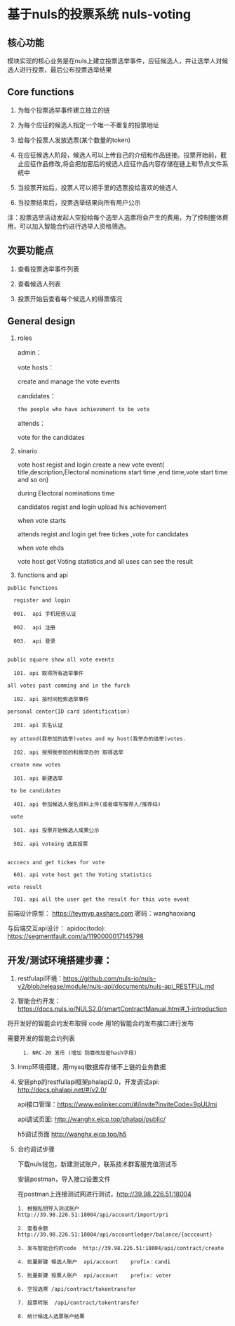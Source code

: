 # 基于nuls的投票系统 nuls-voting

## 核心功能
模块实现的核心业务是在nuls上建立投票选举事件，应征候选人，并让选举人对候选人进行投票，最后公布投票选举结果

## Core functions

 1. 为每个投票选举事件建立独立的链
 
 2. 为每个应征的候选人指定一个唯一不重复的投票地址
 
 3. 给每个投票人发放选票(某个数量的token)
 
 4. 在应征候选人阶段，候选人可以上传自己的介绍和作品链接。投票开始前，截止应征作品修改,将会把加密后的候选人应征作品内容存储在链上和节点文件系统中
 
 5. 当投票开始后，投票人可以把手里的选票投给喜欢的候选人
 
 6. 当投票结束后，投票选举结果向所有用户公示
 
 注：投票选举活动发起人空投给每个选举人选票将会产生的费用，为了控制整体费用，可以加入智能合约进行选举人资格筛选。

## 次要功能点

 1. 查看投票选举事件列表
 
 2. 查看候选人列表
 
 3. 投票开始后查看每个候选人的得票情况
 
## General design
  1. roles
  
     admin：
     
     vote hosts：
     
        create and manage the vote events
        
     candidates：
     
         the people who have achievement to be vote
         
     attends：
     
        vote for the candidates
        
        
  2. sinario
     
     vote host regist and login create a new vote event( title,description,Electoral nominations start time ,end time,vote start time and so on)
     
     during Electoral nominations time
     
     candidates  regist and login upload his achievement
     
     when vote starts
     
     attends  regist and login get free tickes ,vote for candidates
     
     when vote ehds
     
     vote host get Voting statistics,and all uses can see the result
     
  3. functions and api
  
    public functions
    
      register and login
      
      001.  api 手机短信认证
      
      002.  api 注册
      
      003.  api 登录
       
       
    public square show all vote events
    
      101. api 取得所有选举事件
     
    all votes past comming and in the furch
    
      102. api 按时间检索选举事件
     
    personal center(ID card identification)
    
      201. api 实名认证
     
     my attend(我参加的选举)votes and my host(我举办的选举)votes.  
     
      202. api 按照我参加的和我举办的 取得选举
     
     create new votes 
     
      301. api 新建选举
     
     to be candidates
     
      401. api 参加候选人报名资料上传(或者填写推荐人/推荐码)
      
     vote 
      
      501. api 投票开始候选人成果公示
      
      502. api voteing 选民投票
        
     
    acccecs and get tickes for vote
      
      601. api vote host get the Voting statistics
    
    vote result
    
      701. api all the user get the result for this vote event
     
 
前端设计原型：
    https://teymyp.axshare.com
    密码：wanghaoxiang

与后端交互api设计：
apidoc(todo): https://segmentfault.com/a/1190000017145798

## 开发/测试环境搭建步骤：

1. restfulapi环境：https://github.com/nuls-io/nuls-v2/blob/release/module/nuls-api/documents/nuls-api_RESTFUL.md

2. 智能合约开发：https://docs.nuls.io/NULS2.0/smartContractManual.html#_1-introduction

  将开发好的智能合约发布取得 code 用1的智能合约发布接口进行发布
  
  需要开发的智能合约列表
  
         1. NRC-20 发币 (增加 防篡改加密hash字段)


3. lnmp环境搭建，用mysql数据库存储不上链的业务数据

4. 安装php的restfullapi框架phalapi2.0，开发调试api: http://docs.phalapi.net/#/v2.0/
    
    api接口管理：https://www.eolinker.com/#/invite?inviteCode=9pUUmi

   api调试页面: http://wanghx.eicp.top/phalapi/public/
   
   h5调试页面 http://wanghx.eicp.top/h5
   
5. 合约调试步骤

   下载nuls钱包，新建测试账户，联系技术群客服充值测试币

   安装postman，导入接口设置文件

   在postman上连接测试网进行测试，http://39.98.226.51:18004

       1. 根据私钥导入测试账户 http://39.98.226.51:18004/api/account/import/pri

       2. 查看余额 http://39.98.226.51:18004/api/accountledger/balance/{acccount}

       3. 发布智能合约的code  http://39.98.226.51:18004/api/contract/create

       4. 批量新建 候选人账户  api/account    prefix：candi

       5. 批量新建 投票人账户  api/account    prefix: voter
       
       6. 空投选票 /api/contract/tokentransfer
  
       7. 投票转账  /api/contract/tokentransfer

       8. 统计候选人选票账户结果
